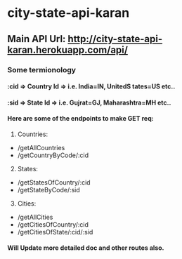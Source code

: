 # city-state-api-karan
## Main API Url: http://city-state-api-karan.herokuapp.com/api/


### Some termionology
#### :cid => Country Id => i.e. India=IN, UnitedS tates=US etc..
#### :sid => State Id => i.e. Gujrat=GJ, Maharashtra=MH etc..


#### Here are some of the endpoints to make GET req:


1. Countries:
- /getAllCountries
- /getCountryByCode/:cid

2. States:
- /getStatesOfCountry/:cid
- /getStateByCode/:sid

3. Cities:
- /getAllCities
- /getCitiesOfCountry/:cid
- /getCitiesOfState/:cid/:sid

#### Will Update more detailed doc and other routes also.
